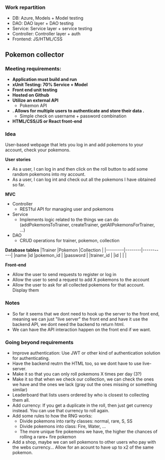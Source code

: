### Work repartition
- DB: Azure, Models + Model testing
- DAO: DAO layer + DAO testing
- Service: Service layer + service testing
- Controller: Controller layer + auth
- Frontend: JS/HTML/CSS


## Pokemon collector

### Meeting requirements:
- **Application must build and run**
- **xUnit Testing: 70% Service + Model**
- **Front end unit testing**
- **Hosted on Github**
- **Utilize an external API**
	- Pokemon API
- **. Allows for multiple users to authenticate and store their data .**
	- Simple check on username + password combination
- **HTML/CSS/JS or React front-end**

### Idea
User-based webpage that lets you log in and add pokemons to your account, check your pokemons.

**User stories**
- As a user, I can log in and then click on the roll button to add some random pokemons into my account.
- As a user, I can log int and check out all the pokemons I have obtained so far.

**MVC**
- Controller
	- RESTful API for managing user and pokemons
- Service
	- Implements logic related to the things we can do (addPokemonsToTrainer, createTrainer, getAllPokemonsForTrainer, ...)
- DAO
	- CRUD operations for trainer, pokemon, collection
	
**Database tables**
|Trainer  |Pokemon |Collection |
|---------|--------|-----------|
|name     |id      |pokemon_id |
|password |        |trainer_id |
|id       |        |           |

**Front-end**
- Allow the user to send requests to register or log in
- Allow the user to send a request to add X pokemons to the account
- Allow the user to ask for all collected pokemons for that account. Display them

### Notes
- So far it seems that we dont need to hook up the server to the front end, meaning we can just "live server" the front end and have it use the backend API, we dont need the backend to return html.
- We can have the API interaction happen on the front end if we want.

### Going beyond requirements
- Improve authentication: Use JWT or other kind of authentication solution for authenticating.
- Have the backend reutrn the HTML too, so we dont have to use live-server.
- Make it so that you can only roll pokemons X times per day (3?)
- Make it so that when we check our collection, we can check the ones we have and the ones we lack (gray out the ones missing or something similar)
- Leaderboard that lists users ordered by who is closest to collecting them all.
- Add currency: If you get a duplicate in the roll, then just get currency instead. You can use that currency to roll again.
- Add some rules to how the RNG works:
	- Divide pokemons into rarity classes: normal, rare, S, SS
	- Divide pokemons into class: Fire, Water, ...
	- The more unique fire pokemons we have, the higher the chances of rolling a rare+ fire pokemon
- Add a shop, maybe we can sell pokemons to other users who pay with the webs currency... Allow for an acount to have up to x2 of the same pokemon.
